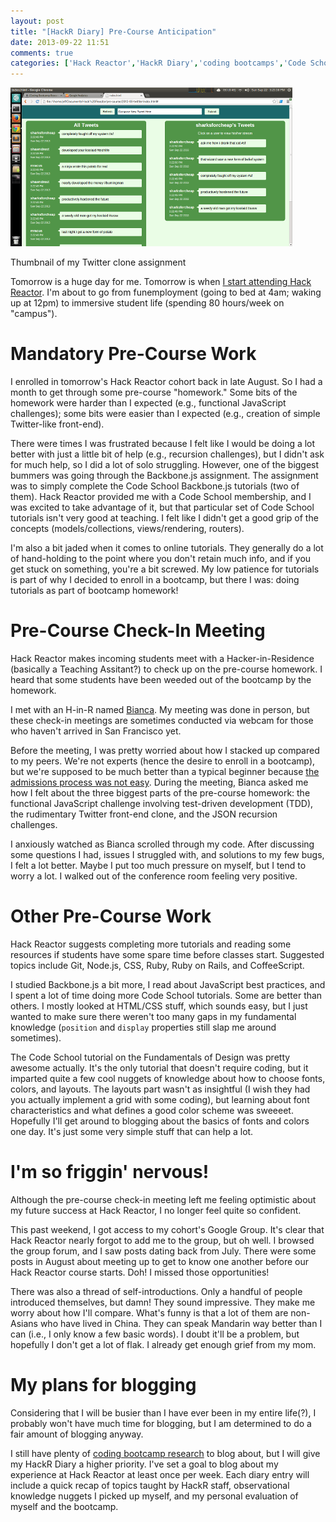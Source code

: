 ```yaml
---
layout: post
title: "[HackR Diary] Pre-Course Anticipation"
date: 2013-09-22 11:51
comments: true
categories: ['Hack Reactor','HackR Diary','coding bootcamps','Code School']
---
```

![Thumbnail of my twittler](/images/20130922/mytwittler.png)

<p class='my-caption'>Thumbnail of my Twitter clone assignment</a></p>

Tomorrow is a huge day for me. Tomorrow is when [I start attending Hack Reactor](/blog/2013/08/25/hack-reactor-is-my-future/). I'm about to go from funemployment (going to bed at 4am; waking up at 12pm) to immersive student life (spending 80 hours/week on "campus").

# Mandatory Pre-Course Work
I enrolled in tomorrow's Hack Reactor cohort back in late August. So I had a month to get through some pre-course "homework." Some bits of the homework were harder than I expected (e.g., functional JavaScript challenges); some bits were easier than I expected (e.g., creation of simple Twitter-like front-end).

There were times I was frustrated because I felt like I would be doing a lot better with just a little bit of help (e.g., recursion challenges), but I didn't ask for much help, so I did a lot of solo struggling. However, one of the biggest bummers was going through the Backbone.js assignment. The assignment was to simply complete the Code School Backbone.js tutorials (two of them). Hack Reactor provided me with a Code School membership, and I was excited to take advantage of it, but that particular set of Code School tutorials isn't very good at teaching. I felt like I didn't get a good grip of the concepts (models/collections, views/rendering, routers).

I'm also a bit jaded when it comes to online tutorials. They generally do a lot of hand-holding to the point where you don't retain much info, and if you get stuck on something, you're a bit screwed. My low patience for tutorials is part of why I decided to enroll in a bootcamp, but there I was: doing tutorials as part of bootcamp homework!

# Pre-Course Check-In Meeting
Hack Reactor makes incoming students meet with a Hacker-in-Residence (basically a Teaching Assitant?) to check up on the pre-course homework. I heard that some students have been weeded out of the bootcamp by the homework.

I met with an H-in-R named [Bianca](http://thishackergirl.wordpress.com/). My meeting was done in person, but these check-in meetings are sometimes conducted via webcam for those who haven't arrived in San Francisco yet.

Before the meeting, I was pretty worried about how I stacked up compared to my peers. We're not experts (hence the desire to enroll in a bootcamp), but we're supposed to be much better than a typical beginner because [the admissions process was not easy](/blog/2013/09/15/coding-bootcamp-research-admissions-part2/#hack-reactor-wants-to-kick-your-ass). During the meeting, Bianca asked me how I felt about the three biggest parts of the pre-course homework: the functional JavaScript challenge involving test-driven development (TDD), the rudimentary Twitter front-end clone, and the JSON recursion challenges.

I anxiously watched as Bianca scrolled through my code. After discussing some questions I had, issues I struggled with, and solutions to my few bugs, I felt a lot better. Maybe I put too much pressure on myself, but I tend to worry a lot. I walked out of the conference room feeling very positive.

# Other Pre-Course Work
Hack Reactor suggests completing more tutorials and reading some resources if students have some spare time before classes start. Suggested topics include Git, Node.js, CSS, Ruby, Ruby on Rails, and CoffeeScript.

I studied Backbone.js a bit more, I read about JavaScript best practices, and I spent a lot of time doing more Code School tutorials. Some are better than others. I mostly looked at HTML/CSS stuff, which sounds easy, but I just wanted to make sure there weren't too many gaps in my fundamental knowledge (`position` and `display` properties still slap me around sometimes).

The Code School tutorial on the Fundamentals of Design was pretty awesome actually. It's the only tutorial that doesn't require coding, but it imparted quite a few cool nuggets of knowledge about how to choose fonts, colors, and layouts. The layouts part wasn't as insightful (I wish they had you actually implement a grid with some coding), but learning about font characteristics and what defines a good color scheme was sweeeet. Hopefully I'll get around to blogging about the basics of fonts and colors one day. It's just some very simple stuff that can help a lot.

# I'm so friggin' nervous!
Although the pre-course check-in meeting left me feeling optimistic about my future success at Hack Reactor, I no longer feel quite so confident.

This past weekend, I got access to my cohort's Google Group. It's clear that Hack Reactor nearly forgot to add me to the group, but oh well. I browsed the group forum, and I saw posts dating back from July. There were some posts in August about meeting up to get to know one another before our Hack Reactor course starts. Doh! I missed those opportunities!

There was also a thread of self-introductions. Only a handful of people introduced themselves, but damn! They sound impressive. They make me worry about how I'll compare. What's funny is that a lot of them are non-Asians who have lived in China. They can speak Mandarin way better than I can (i.e., I only know a few basic words). I doubt it'll be a problem, but hopefully I don't get a lot of flak. I already get enough grief from my mom.

# My plans for blogging
Considering that I will be busier than I have ever been in my entire life(?), I probably won't have much time for blogging, but I am determined to do a fair amount of blogging anyway.

I still have plenty of [coding bootcamp research](/blog/categories/bootcamp-research/) to blog about, but I will give my HackR Diary a higher priority. I've set a goal to blog about my experience at Hack Reactor at least once per week. Each diary entry will include a quick recap of topics taught by HackR staff, observational knowledge nuggets I picked up myself, and my personal evaluation of myself and the bootcamp.